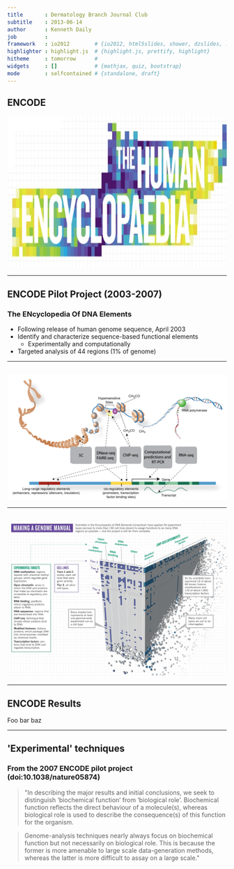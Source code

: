 ```yaml
---
title       : Dermatology Branch Journal Club
subtitle    : 2013-06-14
author      : Kenneth Daily
job         : 
framework   : io2012        # {io2012, html5slides, shower, dzslides, ...}
highlighter : highlight.js  # {highlight.js, prettify, highlight}
hitheme     : tomorrow      # 
widgets     : []            # {mathjax, quiz, bootstrap}
mode        : selfcontained # {standalone, draft}
---
```


## ENCODE

<img src="./assets/img/encode-header.jpg" alt="ENCODE" height=350>

---

## ENCODE Pilot Project (2003-2007)
### The ENcyclopedia Of DNA Elements

* Following release of human genome sequence, April 2003
* Identify and characterize sequence-based functional elements
  * Experimentally and computationally
* Targeted analysis of 44 regions (1% of genome)

---

## 

<img src="./assets/img/17448.png" alt="ENCODE" width=900>

---

## 

<img src="./assets/img/encode-feature-graphic.jpg" alt="ENCODE" width=850>

---

## ENCODE Results
Foo bar baz

---

## 'Experimental' techniques
### From the 2007 ENCODE pilot project (doi:10.1038/nature05874)
> "In describing the major results and initial conclusions, we seek to distinguish ‘biochemical function’ from ‘biological role’. Biochemical function reflects the direct behaviour of a molecule(s), whereas biological role is used to describe the consequence(s) of this function for the organism.

> Genome-analysis techniques nearly always focus on biochemical function but not necessarily on biological role. This is because the former is more amenable to large scale data-generation methods, whereas the latter is more difficult to assay on a large scale."
